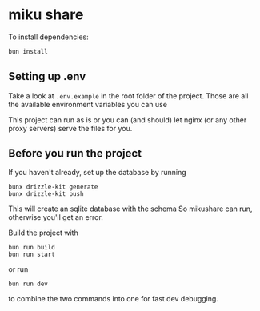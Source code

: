# miku share

To install dependencies:

```bash
bun install
```

## Setting up .env

Take a look at `.env.example` in the root folder of the project.
Those are all the available environment variables you can use

This project can run as is or you can (and should) let nginx (or any other proxy servers)
serve the files for you.

## Before you run the project

If you haven't already, set up the database by running

```
bunx drizzle-kit generate
bunx drizzle-kit push
```

This will create an sqlite database with the schema
So mikushare can run, otherwise you'll get an error.

Build the project with

```
bun run build
bun run start
```

or run

```
bun run dev
```

to combine the two commands into one for fast dev debugging.
